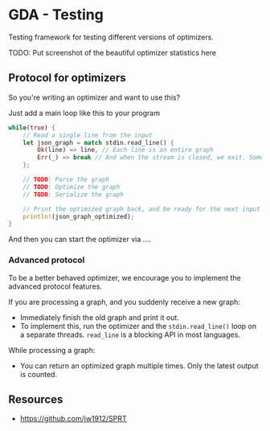 # GDA - Testing

Testing framework for testing different versions of optimizers.

TODO: Put screenshot of the beautiful optimizer statistics here

## Protocol for optimizers

So you're writing an optimizer and want to use this?

Just add a main loop like this to your program
```rs
while(true) {
    // Read a single line from the input
    let json_graph = match stdin.read_line() {
        Ok(line) => line, // Each line is an entire graph
        Err(_) => break // And when the stream is closed, we exit. Some languages return an empty string when stdin is closed.
    };

    // TODO: Parse the graph
    // TODO: Optimize the graph
    // TODO: Serialize the graph

    // Print the optimized graph back, and be ready for the next input
    println!(json_graph_optimized);
}
```

And then you can start the optimizer via ....

### Advanced protocol

To be a better behaved optimizer, we encourage you to implement the advanced protocol features.

If you are processing a graph, and you suddenly receive a new graph:
- Immediately finish the old graph and print it out.
- To implement this, run the optimizer and the `stdin.read_line()` loop on a separate threads. `read_line` is a blocking API in most languages.

While processing a graph:
- You can return an optimized graph multiple times. Only the latest output is counted.

## Resources

- https://github.com/jw1912/SPRT